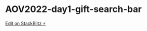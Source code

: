 # AOV2022-day1-gift-search-bar

[Edit on StackBlitz ⚡️](https://stackblitz.com/edit/vue3-vite-starter-8nxcu3)